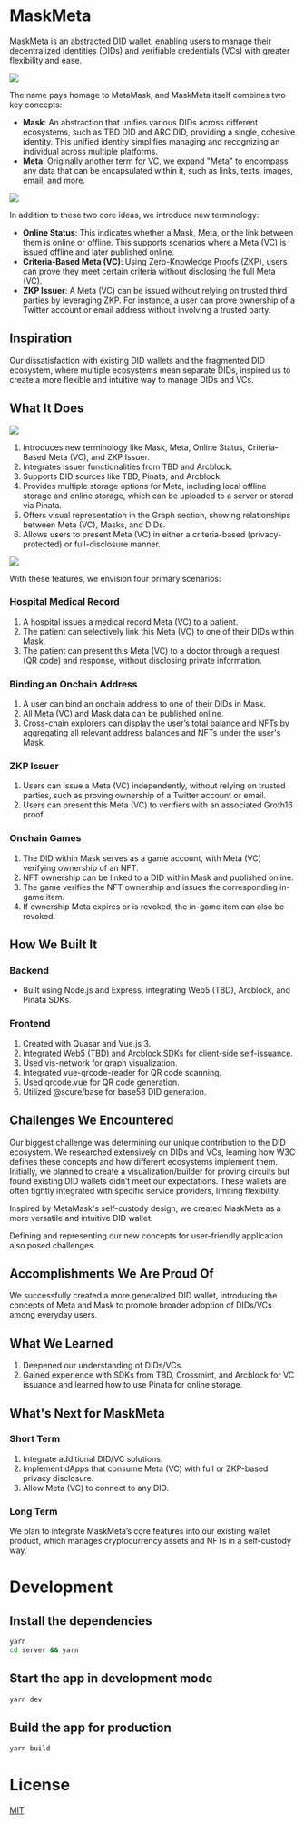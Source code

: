 # MaskMeta

MaskMeta is an abstracted DID wallet, enabling users to manage their decentralized identities (DIDs) and verifiable credentials (VCs) with greater flexibility and ease.

![](doc/1-concepts.svg)

The name pays homage to MetaMask, and MaskMeta itself combines two key concepts:

- **Mask**: An abstraction that unifies various DIDs across different ecosystems, such as TBD DID and ARC DID, providing a single, cohesive identity. This unified identity simplifies managing and recognizing an individual across multiple platforms.
- **Meta**: Originally another term for VC, we expand "Meta" to encompass any data that can be encapsulated within it, such as links, texts, images, email, and more.

![](doc/2-terminology.svg)

In addition to these two core ideas, we introduce new terminology:

- **Online Status**: This indicates whether a Mask, Meta, or the link between them is online or offline. This supports scenarios where a Meta (VC) is issued offline and later published online.
- **Criteria-Based Meta (VC)**: Using Zero-Knowledge Proofs (ZKP), users can prove they meet certain criteria without disclosing the full Meta (VC).
- **ZKP Issuer**: A Meta (VC) can be issued without relying on trusted third parties by leveraging ZKP. For instance, a user can prove ownership of a Twitter account or email address without involving a trusted party.

## Inspiration

Our dissatisfaction with existing DID wallets and the fragmented DID ecosystem, where multiple ecosystems mean separate DIDs, inspired us to create a more flexible and intuitive way to manage DIDs and VCs.

## What It Does

![](doc/3-features.svg)

1. Introduces new terminology like Mask, Meta, Online Status, Criteria-Based Meta (VC), and ZKP Issuer.
2. Integrates issuer functionalities from TBD and Arcblock.
3. Supports DID sources like TBD, Pinata, and Arcblock.
4. Provides multiple storage options for Meta, including local offline storage and online storage, which can be uploaded to a server or stored via Pinata.
5. Offers visual representation in the Graph section, showing relationships between Meta (VC), Masks, and DIDs.
6. Allows users to present Meta (VC) in either a criteria-based (privacy-protected) or full-disclosure manner.

![](doc/4-scenarios.svg)

With these features, we envision four primary scenarios:

### Hospital Medical Record

1. A hospital issues a medical record Meta (VC) to a patient.
2. The patient can selectively link this Meta (VC) to one of their DIDs within Mask.
3. The patient can present this Meta (VC) to a doctor through a request (QR code) and response, without disclosing private information.

### Binding an Onchain Address

1. A user can bind an onchain address to one of their DIDs in Mask.
2. All Meta (VC) and Mask data can be published online.
3. Cross-chain explorers can display the user’s total balance and NFTs by aggregating all relevant address balances and NFTs under the user's Mask.

### ZKP Issuer

1. Users can issue a Meta (VC) independently, without relying on trusted parties, such as proving ownership of a Twitter account or email.
2. Users can present this Meta (VC) to verifiers with an associated Groth16 proof.

### Onchain Games

1. The DID within Mask serves as a game account, with Meta (VC) verifying ownership of an NFT.
2. NFT ownership can be linked to a DID within Mask and published online.
3. The game verifies the NFT ownership and issues the corresponding in-game item.
4. If ownership Meta expires or is revoked, the in-game item can also be revoked.

## How We Built It

### Backend

- Built using Node.js and Express, integrating Web5 (TBD), Arcblock, and Pinata SDKs.

### Frontend

1. Created with Quasar and Vue.js 3.
2. Integrated Web5 (TBD) and Arcblock SDKs for client-side self-issuance.
3. Used vis-network for graph visualization.
4. Integrated vue-qrcode-reader for QR code scanning.
5. Used qrcode.vue for QR code generation.
6. Utilized @scure/base for base58 DID generation.

## Challenges We Encountered

Our biggest challenge was determining our unique contribution to the DID ecosystem. We researched extensively on DIDs and VCs, learning how W3C defines these concepts and how different ecosystems implement them. Initially, we planned to create a visualization/builder for proving circuits but found existing DID wallets didn’t meet our expectations. These wallets are often tightly integrated with specific service providers, limiting flexibility.

Inspired by MetaMask's self-custody design, we created MaskMeta as a more versatile and intuitive DID wallet.

Defining and representing our new concepts for user-friendly application also posed challenges.

## Accomplishments We Are Proud Of

We successfully created a more generalized DID wallet, introducing the concepts of Meta and Mask to promote broader adoption of DIDs/VCs among everyday users.

## What We Learned

1. Deepened our understanding of DIDs/VCs.
2. Gained experience with SDKs from TBD, Crossmint, and Arcblock for VC issuance and learned how to use Pinata for online storage.

## What's Next for MaskMeta

### Short Term

1. Integrate additional DID/VC solutions.
2. Implement dApps that consume Meta (VC) with full or ZKP-based privacy disclosure.
3. Allow Meta (VC) to connect to any DID.

### Long Term

We plan to integrate MaskMeta’s core features into our existing wallet product, which manages cryptocurrency assets and NFTs in a self-custody way. 

# Development

## Install the dependencies

```bash
yarn
cd server && yarn
```

## Start the app in development mode
```bash
yarn dev
```

## Build the app for production
```bash
yarn build
```

# License

[MIT](LICENSE)